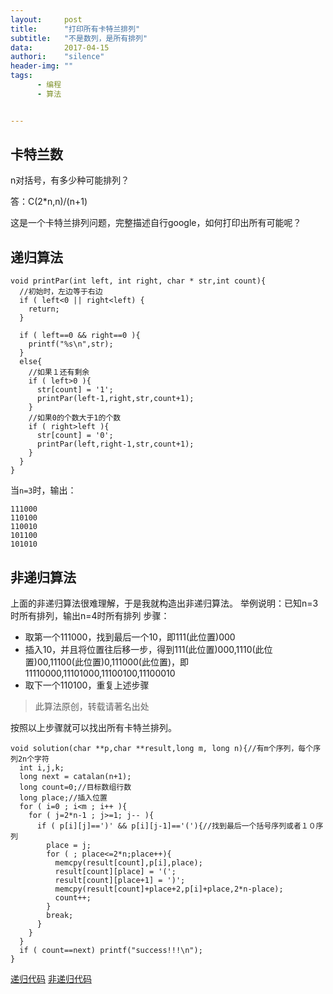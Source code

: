 ```yaml
---
layout:     post
title:      "打印所有卡特兰排列"
subtitle:   "不是数列，是所有排列"
data:       2017-04-15
authori:    "silence"
header-img: ""
tags:
      - 编程
      - 算法


---
```





## 卡特兰数

n对括号，有多少种可能排列？

答：C(2*n,n)/(n+1)

这是一个卡特兰排列问题，完整描述自行google，如何打印出所有可能呢？

## 递归算法

```
void printPar(int left, int right, char * str,int count){
  //初始时，左边等于右边
  if ( left<0 || right<left) {
    return;
  }

  if ( left==0 && right==0 ){
    printf("%s\n",str);
  }
  else{
    //如果１还有剩余
    if ( left>0 ){
      str[count] = '1';
      printPar(left-1,right,str,count+1);
    }
    //如果0的个数大于1的个数
    if ( right>left ){
      str[count] = '0';
      printPar(left,right-1,str,count+1);
    }
  }
}
```

当`n=3`时，输出：
```
111000
110100
110010
101100
101010
```

## 非递归算法

上面的非递归算法很难理解，于是我就构造出非递归算法。
举例说明：已知n=3时所有排列，输出n=4时所有排列
步骤：
  - 取第一个111000，找到最后一个10，即111(此位置)000
  - 插入10，并且将位置往后移一步，得到111(此位置)000,1110(此位置)00,11100(此位置)0,111000(此位置)，即11110000,11101000,11100100,11100010
  - 取下一个110100，重复上述步骤

>此算法原创，转载请著名出处

按照以上步骤就可以找出所有卡特兰排列。

```
void solution(char **p,char **result,long m, long n){//有m个序列，每个序列2n个字符
  int i,j,k;
  long next = catalan(n+1);
  long count=0;//目标数组行数
  long place;//插入位置
  for ( i=0 ; i<m ; i++ ){
    for ( j=2*n-1 ; j>=1; j-- ){
      if ( p[i][j]==')' && p[i][j-1]=='('){//找到最后一个括号序列或者１０序列
        place = j;
        for ( ; place<=2*n;place++){
          memcpy(result[count],p[i],place);
          result[count][place] = '(';
          result[count][place+1] = ')';
          memcpy(result[count]+place+2,p[i]+place,2*n-place);
          count++;
        }
        break;
      }
    }
  }
  if ( count==next) printf("success!!!\n");
}
```

[递归代码](https://wzqxing.github.io/program/4.c)
[非递归代码](https://wzqxing.github.io/program/5.c)

